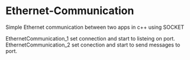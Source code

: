 # Ethernet-Communication
Simple Ethernet communication between two apps in c++ using SOCKET

EthernetCommunication_1 set connection and start to listeing on port.
EthernetCommunication_2 set conection and start to send messages to port.
